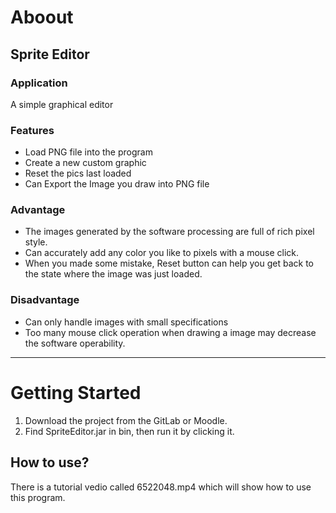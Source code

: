 # Aboout
## Sprite Editor
### Application
A simple graphical editor  

### Features
- Load PNG file into the program
- Create a new custom graphic
- Reset the pics last loaded
- Can Export the Image you draw into PNG file

### Advantage
- The images generated by the software processing are full of rich pixel style.
- Can accurately add any color you like to pixels with a mouse click.
- When you made some mistake, Reset button can help you get back to the state where the image was just loaded.

### Disadvantage
- Can only handle images with small specifications
- Too many mouse click operation when drawing a image may decrease the software operability.

---
# Getting Started
1. Download the project from the GitLab or Moodle.
2. Find SpriteEditor.jar in bin, then run it by clicking it.

## How to use?
There is a tutorial vedio called 6522048.mp4 which will show how to use this program.
